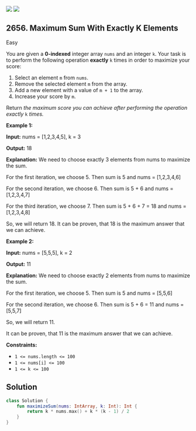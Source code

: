 [![](https://img.shields.io/github/stars/javadev/LeetCode-in-Kotlin?label=Stars&style=flat-square)](https://github.com/javadev/LeetCode-in-Kotlin)
[![](https://img.shields.io/github/forks/javadev/LeetCode-in-Kotlin?label=Fork%20me%20on%20GitHub%20&style=flat-square)](https://github.com/javadev/LeetCode-in-Kotlin/fork)

## 2656\. Maximum Sum With Exactly K Elements

Easy

You are given a **0-indexed** integer array `nums` and an integer `k`. Your task is to perform the following operation **exactly** `k` times in order to maximize your score:

1.  Select an element `m` from `nums`.
2.  Remove the selected element `m` from the array.
3.  Add a new element with a value of `m + 1` to the array.
4.  Increase your score by `m`.

Return _the maximum score you can achieve after performing the operation exactly_ `k` _times._

**Example 1:**

**Input:** nums = [1,2,3,4,5], k = 3

**Output:** 18

**Explanation:** We need to choose exactly 3 elements from nums to maximize the sum. 

For the first iteration, we choose 5. Then sum is 5 and nums = [1,2,3,4,6] 

For the second iteration, we choose 6. Then sum is 5 + 6 and nums = [1,2,3,4,7]

For the third iteration, we choose 7. Then sum is 5 + 6 + 7 = 18 and nums = [1,2,3,4,8] 

So, we will return 18. It can be proven, that 18 is the maximum answer that we can achieve.

**Example 2:**

**Input:** nums = [5,5,5], k = 2

**Output:** 11

**Explanation:** We need to choose exactly 2 elements from nums to maximize the sum. 

For the first iteration, we choose 5. Then sum is 5 and nums = [5,5,6] 

For the second iteration, we choose 6. Then sum is 5 + 6 = 11 and nums = [5,5,7] 

So, we will return 11. 

It can be proven, that 11 is the maximum answer that we can achieve.

**Constraints:**

*   `1 <= nums.length <= 100`
*   `1 <= nums[i] <= 100`
*   `1 <= k <= 100`

## Solution

```kotlin
class Solution {
    fun maximizeSum(nums: IntArray, k: Int): Int {
        return k * nums.max() + k * (k - 1) / 2
    }
}
```